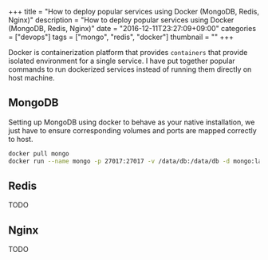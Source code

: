 +++
title = "How to deploy popular services using Docker (MongoDB, Redis, Nginx)"
description = "How to deploy popular services using Docker (MongoDB, Redis, Nginx)"
date = "2016-12-11T23:27:09+09:00"
categories = ["devops"]
tags = ["mongo", "redis", "docker"]
thumbnail = ""
+++

Docker is containerization platform that provides `containers` that provide isolated environment for a single service.
I have put together popular commands to run dockerized services instead of running them directly on host machine.

## MongoDB

Setting up MongoDB using docker to behave as your native installation, we just have to ensure corresponding volumes and ports are mapped correctly to host.

```bash
docker pull mongo
docker run --name mongo -p 27017:27017 -v /data/db:/data/db -d mongo:latest
```

## Redis

TODO

## Nginx

TODO

